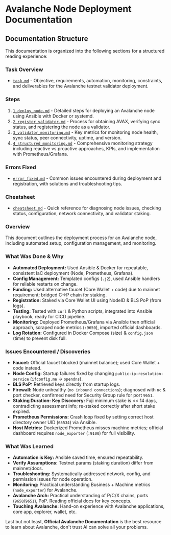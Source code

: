 #  Avalanche Node Deployment Documentation

## Documentation Structure

This documentation is organized into the following sections for a structured reading experience:

### Task Overview
- [`task.md`](task.md) - Objective, requirements, automation, monitoring, constraints, and deliverables for the Avalanche testnet validator deployment.

### Steps
1. [`1_deploy_node.md`](1_deploy_node.md) - Detailed steps for deploying an Avalanche node using Ansible with Docker or systemd.
2. [`2_register_validator.md`](2_register_validator.md) - Process for obtaining AVAX, verifying sync status, and registering the node as a validator.
3. [`3_validator_monitoring.md`](3_validator_monitoring.md) - Key metrics for monitoring node health, sync status, peer connectivity, uptime, and version.
4. [`4_structured_monitoring.md`](4_structured_monitoring.md) - Comprehensive monitoring strategy including reactive vs proactive approaches, KPIs, and implementation with Prometheus/Grafana.

### Errors Fixed
- [`error_fixed.md`](error_fixed.md) - Common issues encountered during deployment and registration, with solutions and troubleshooting tips.

### Cheatsheet
- [`cheatsheet.md`](cheatsheet.md) - Quick reference for diagnosing node issues, checking status, configuration, network connectivity, and validator staking.

### Overview

This document outlines the deployment process for an Avalanche node, including automated setup, configuration management, and monitoring.

### What Was Done & Why

* **Automated Deployment:** Used Ansible & Docker for repeatable, consistent IaC deployment (Node, Prometheus, Grafana).
* **Config Management:** Templated configs (`.j2`), used Ansible handlers for reliable restarts on change.
* **Funding:** Used alternative faucet (Core Wallet + code) due to mainnet requirement; bridged C->P chain for staking.
* **Registration:** Staked via Core Wallet UI using NodeID & BLS PoP (from logs).
* **Testing:** Tested with `curl` & Python scripts, integrated into Ansible playbook, ready for CICD pipeline.
* **Monitoring:** Deployed Prometheus/Grafana via Ansible then official approach, scraped node metrics (`:9650`), imported official dashboards.
* **Log Rotation:** Configured in Docker Compose (size) & `config.json` (time) to prevent disk full.

### Issues Encountered / Discoveries

* **Faucet:** Official faucet blocked (mainnet balance); used Core Wallet + code instead.
* **Node Config:** Startup failures fixed by changing `public-ip-resolution-service` (`ifconfig.me` -> `opendns`).
* **BLS PoP:** Retrieved keys directly from startup logs.
* **Firewall:** Node unhealthy (`no inbound connections`); diagnosed with `nc` & port checker, confirmed need for Security Group rule for port `9651`.
* **Staking Duration:** **Key Discovery:** Fuji minimum stake is << 14 days, contradicting assessment info; re-staked correctly after short stake expired.
* **Prometheus Permissions:** Crash loop fixed by setting correct host directory owner UID (`65534`) via Ansible.
* **Host Metrics:** Dockerized Prometheus misses machine metrics; official dashboard requires `node_exporter` (`:9100`) for full visibility.

### What Was Learned

* **Automation is Key:** Ansible saved time, ensured repeatability.
* **Verify Assumptions:** Testnet params (staking duration) differ from mainnet/docs.
* **Troubleshooting:** Systematically addressed network, config, and permission issues for node operation.
* **Monitoring:** Practical understanding Business + Machine metrics (`node_exporter`) for Avalanche.
* **Avalanche Arch:** Practical understanding of P/C/X chains, ports (`9650`/`9651`), PoP. Reading official docs for key concepts.
* **Touching Avalanche:** Hand-on experience with Avalanche applications, core app, explorer, wallet, etc.

Last but not least, **Official Avalanche Documentation** is the best resource to learn about Avalanche, don't trust AI can solve all your problems.
